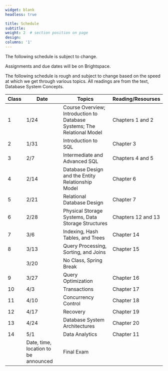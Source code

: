 ```yaml
---
widget: blank
headless: true

title: Schedule
subtitle:
weight: 2  # section position on page
design:
columns: '1'
---
```

The following schedule is subject to change.

Assignments and due dates will be on Brightspace.

The following schedule is rough and subject to change based on the speed at which we get through various topics. All readings are from the text, Database System Concepts.

|Class |Date  |Topics                                               |Reading/Resourses|
|------|------|-----------------------------------------------------|-----------------|
|1 | 1/24|Course Overview; Introduction to Database Systems; The Relational Model |Chapters 1 and 2|
|2 | 1/31|Introduction to SQL|Chapter 3|
|3 | 2/7|Intermediate and Advanced SQL|Chapters 4 and 5|
|4 | 2/14|Database Design and the Entity Relationship Model|Chapter 6|
|5 | 2/21|Relational Database Design|Chapter 7|
|6 | 2/28|Physical Storage Systems, Data Storage Structures|Chapters 12 and 13|
|7 | 3/6|Indexing, Hash Tables, and Trees|Chapter 14|
|8 | 3/13|Query Processing, Sorting, and Joins|Chapter 15|
|| 3/20|No Class, Spring Break||
|9 | 3/27|Query Optimization|Chapter 16|
|10 | 4/3|Transactions|Chapter 17|
|11 | 4/10|Concurrency Control|Chapter 18|
|12 | 4/17|Recovery|Chapter 19|
|13 | 4/24|Database System Architectures|Chapter 20|
|14 | 5/1|Data Analytics|Chapter 11|
||Date, time, location to be announced|Final Exam|||